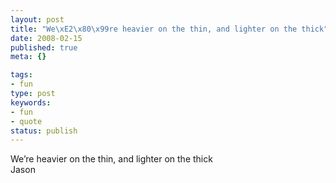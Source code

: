 ```yaml
---
layout: post
title: "We\xE2\x80\x99re heavier on the thin, and lighter on the thick"
date: 2008-02-15
published: true
meta: {}

tags:
- fun
type: post
keywords:
- fun
- quote
status: publish
---
```

We&#8217;re heavier on the thin, and lighter on the thick<br />Jason
